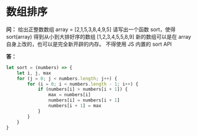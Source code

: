# 数组排序
**问：** 给出正整数数组 array = [2,1,5,3,8,4,9,5]
请写出一个函数 sort，使得 sort(array) 得到从小到大排好序的数组 [1,2,3,4,5,5,8,9]
新的数组可以是在 array 自身上改的，也可以是完全新开辟的内存。
不得使用 JS 内置的 sort API

**答：**
```javascript
let sort = (numbers) => {
    let i, j, max
    for (j = 0; j < numbers.length; j++) {
        for (i = 0; i < numbers.length - 1; i++) {
            if (numbers[i] > numbers[i + 1]) {
                max = numbers[i]
                numbers[i] = numbers[i + 1]
                numbers[i + 1] = max
            }
        }
    }
}
```